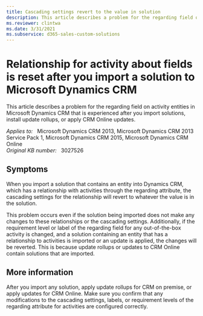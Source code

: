```yaml
---
title: Cascading settings revert to the value in solution
description: This article describes a problem for the regarding field on activity entities in Microsoft Dynamics CRM that is experienced after you import solutions, install update rollups, or apply CRM Online updates.
ms.reviewer: clintwa
ms.date: 3/31/2021
ms.subservice: d365-sales-custom-solutions
---
```

# Relationship for activity about fields is reset after you import a solution to Microsoft Dynamics CRM

This article describes a problem for the regarding field on activity entities in Microsoft Dynamics CRM that is experienced after you import solutions, install update rollups, or apply CRM Online updates.

_Applies to:_ &nbsp; Microsoft Dynamics CRM 2013, Microsoft Dynamics CRM 2013 Service Pack 1, Microsoft Dynamics CRM 2015, Microsoft Dynamics CRM Online  
_Original KB number:_ &nbsp; 3027526  

## Symptoms

When you import a solution that contains an entity into Dynamics CRM, which has a relationship with activities through the regarding attribute, the cascading settings for the relationship will revert to whatever the value is in the solution.

This problem occurs even if the solution being imported does not make any changes to these relationships or the cascading settings. Additionally, if the requirement level or label of the regarding field for any out-of-the-box activity is changed, and a solution containing an entity that has a relationship to activities is imported or an update is applied, the changes will be reverted. This is because update rollups or updates to CRM Online contain solutions that are imported.

## More information

After you import any solution, apply update rollups for CRM on premise, or apply updates for CRM Online. Make sure you confirm that any modifications to the cascading settings, labels, or requirement levels of the regarding attribute for activities are configured correctly.

